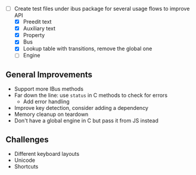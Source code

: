 - [ ] Create test files under ibus package for several usage flows to improve API
    - [x] Preedit text
    - [x] Auxiliary text
    - [x] Property
    - [x] Bus
    - [x] Lookup table with transitions, remove the global one
    - [ ] Engine

## General Improvements

- Support more IBus methods
- Far down the line: use `status` in C methods to check for errors
    - Add error handling
- Improve key detection, consider adding a dependency
- Memory cleanup on teardown
- Don't have a global engine in C but pass it from JS instead

## Challenges

- Different keyboard layouts
- Unicode
- Shortcuts
